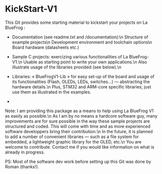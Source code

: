 KickStart-V1
============

This Git provides some starting material to kickstart your projects on La BlueFrog :

- Documentation  (see readme.txt and /documentation):\n
  Structure of example projects\n
  Development environment and toolchain options\n
  Board hardware (datasheets etc.)

- Sample C projects:
  exercizing various functionalities of La BlueFrog-V1.\n
  Usable as starting point to write your own applications.\n
  Also illustrate usage of the libraries provided (see below).\n

- Libraries:
  « BlueFrogV1-Lib » for easy set-up of the board and usage of its functionalities (Flash, OLEDs, LEDs, switches…) — abstracting the hardware details.\n
  Plus, STM32 and ARM-core specific libraries; just use them as illustrated in the examples.

-
Note:
I am providing this package as a means to help using La BlueFrog V1 as easily as possible.\n
As I am by no means a hardcore software guy, many improvements are for sure possible in the way these sample projects are structured and coded. This will come with time and as more experienced software developpers bring their contribution.\n
In the future, it is planned to add a number of convenient libraries — such as a file system for embedded, a lightweight graphic library for the OLED, etc.\n
You are welcome to contribute. Contact me if you would like information on what is already in progress.

PS: Most of the software dev work before setting up this Git was done by Roman (thanks!).
